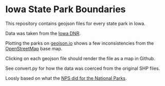 # Iowa State Park Boundaries

This repository contains geojson files for every state park in Iowa.

Data was taken from the [Iowa DNR](www.iowadnr.gov).

Plotting the parks on [geojson.io](geojson.io) shows a few
inconsistencies from the [OpenStreetMap](openstreetmap.org) base map.

Clicking on each geojson file should render the file as a map in Github.

See convert.py for how the data was coerced from the original SHP files. 

Loosly based on what the [NPS did for the National Parks](https://github.com/nationalparkservice/data/tree/gh-pages/base_data/boundaries/parks).
